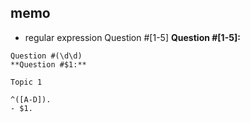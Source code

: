 ## memo

- regular expression
  Question #[1-5]
  **Question #[1-5]:**

```
Question #(\d\d)
**Question #$1:**

Topic 1

^([A-D]).
- $1.
```

